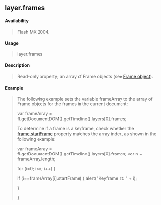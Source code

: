 ## layer.frames

#### Availability

> Flash MX 2004.

#### Usage

> layer.frames

#### Description

> Read-only property; an array of Frame objects (see [Frame object](#_bookmark595)).

#### Example

> The following example sets the variable frameArray to the array of Frame objects for the frames in the current document:
>
> var frameArray = fl.getDocumentDOM().getTimeline().layers\[0\].frames;
>
> To determine if a frame is a keyframe, check whether the [frame.startFrame](#_bookmark637) property matches the array index, as shown in the following example:
>
> var frameArray = fl.getDocumentDOM().getTimeline().layers\[0\].frames; var n = frameArray.length;
>
> for (i=0; i\<n; i++) {
>
> if (i==frameArray\[i\].startFrame) { alert("Keyframe at: " + i);
>
> }
>
> }

